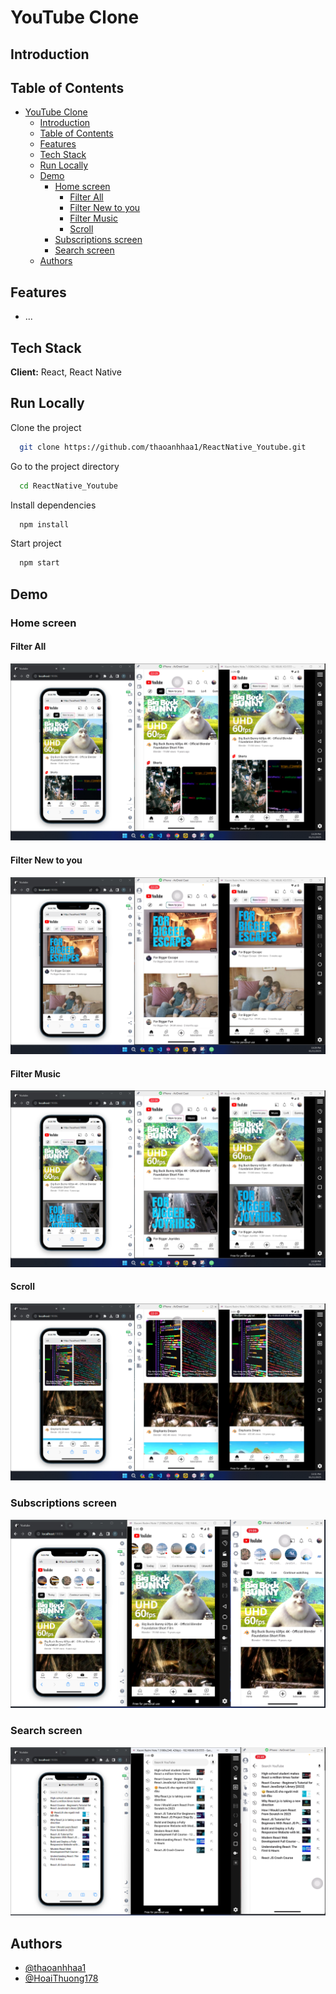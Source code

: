 # YouTube Clone

## Introduction

## Table of Contents

-   [YouTube Clone](#youtube-clone)
    -   [Introduction](#introduction)
    -   [Table of Contents](#table-of-contents)
    -   [Features](#features)
    -   [Tech Stack](#tech-stack)
    -   [Run Locally](#run-locally)
    -   [Demo](#demo)
        -   [Home screen](#home-screen)
            -   [Filter All](#filter-all)
            -   [Filter New to you](#filter-new-to-you)
            -   [Filter Music](#filter-music)
            -   [Scroll](#scroll)
        -   [Subscriptions screen](#subscriptions-screen)
        -   [Search screen](#search-screen)
    -   [Authors](#authors)

## Features

-   ...

## Tech Stack

**Client:** React, React Native

## Run Locally

Clone the project

```bash
  git clone https://github.com/thaoanhhaa1/ReactNative_Youtube.git
```

Go to the project directory

```bash
  cd ReactNative_Youtube
```

Install dependencies

```bash
  npm install
```

Start project

```bash
  npm start
```

## Demo

### Home screen

#### Filter All

![Home 01](./demo/ReactNative_Youtube_Home_01.png)

#### Filter New to you

![Home 02](./demo/ReactNative_Youtube_Home_02.png)

#### Filter Music

![Home 03](./demo/ReactNative_Youtube_Home_03.png)

#### Scroll

![Home 04](./demo/ReactNative_Youtube_Home_04.png)

### Subscriptions screen

![Subscriptions](./demo/ReactNative_Youtube_Subscriptions.png)

### Search screen

![Search](./demo/ReactNative_Youtube_Search.png)

## Authors

-   [@thaoanhhaa1](https://github.com/thaoanhhaa1)
-   [@HoaiThuong178](https://github.com/HoaiThuong178)
